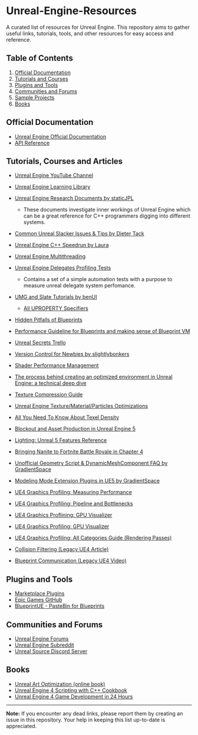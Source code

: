 # Unreal-Engine-Resources
A curated list of resources for Unreal Engine. This repository aims to gather useful links, tutorials, tools, and other resources for easy access and reference.

## Table of Contents

1. [Official Documentation](#official-documentation)
2. [Tutorials and Courses](#tutorials-and-courses)
3. [Plugins and Tools](#plugins-and-tools)
4. [Communities and Forums](#communities-and-forums)
5. [Sample Projects](#sample-projects)
6. [Books](#books)

## Official Documentation

- [Unreal Engine Official Documentation](https://dev.epicgames.com/documentation/en-us/unreal-engine/)
- [API Reference](https://dev.epicgames.com/documentation/en-us/unreal-engine/API)

## Tutorials, Courses and Articles

- [Unreal Engine YouTube Channel](https://www.youtube.com/user/UnrealDevelopmentKit)
- [Unreal Engine Learning Library](https://dev.epicgames.com/community/unreal-engine/learning?source=epic_games)
- [Unreal Engine Research Documents by staticJPL](https://github.com/staticJPL/Unreal-Engine-Documentation/tree/Documents)
  - These documents investigate inner workings of Unreal Engine which can be a great reference for C++ programmers digging into different systems.
- [Common Unreal Slacker Issues & Tips by Dieter Tack](https://tackytortoise.github.io/2022/06/24/common-slacker-issues.html)
- [Unreal Engine C++ Speedrun by Laura](https://landelare.github.io/2023/01/07/cpp-speedrun.html)
- [Unreal Engine Multithreading](https://forums.unrealengine.com/t/multithreading-and-performance-in-unreal/1216417)
- [Unreal Engine Delegates Profiling Tests](https://github.com/Niyoofficial/UEDelegatesProfilingTest)
  - Contains a set of a simple automation tests with a purpose to measure unreal delegate system perfomance.
- [UMG and Slate Tutorials by benUI](https://benui.ca/)
  - [All UPROPERTY Specifiers](https://benui.ca/unreal/uproperty/)
- [Hidden Pitfalls of Blueprints](https://celdevs.com/unreal-engine-and-the-hidden-pitfalls-of-blueprints/)
- [Performance Guideline for Blueprints and making sense of Blueprint VM](https://intaxwashere.github.io/blueprint-performance/)
- [Unreal Secrets Trello](https://trello.com/w/unrealsecrets)
- [Version Control for Newbies by slightlybonkers](https://docs.google.com/document/d/1-NOspTVKX2eRgzmPKzoBmmnEqdPn-5G_IXt32IldB2c/edit#heading=h.anjvgs7vo2mk)
- [Shader Performance Management](https://youtu.be/E82XxlXMJs4?feature=shared)

- [The process behind creating an optimized environment in Unreal Engine: a technical deep dive](https://www.youtube.com/watch?v=BDWjokUFmps)
- [Texture Compression Guide](https://techarthub.com/your-guide-to-texture-compression-in-unreal-engine/)
- [Unreal Engine Texture/Material/Particles Optimizations](https://docs.google.com/document/d/1-guvLUfwk7fcVOuHCTEehJWf7i6AoDoU65jIKwSIG6Q/edit#heading=h.z6k1hl8sdu33)
- [All You Need To Know About Texel Density](https://www.artstation.com/artwork/qbOqP)
- [Blockout and Asset Production in Unreal Engine 5](https://dev.epicgames.com/community/learning/talks-and-demos/8k52/blockout-and-asset-production-in-unreal-engine-5)
- [Lighting: Unreal 5 Features Reference]([url](https://medium.com/@shinsoj/lighting-features-cheat-sheet-5b81b63b3ab7))

- [Bringing Nanite to Fortnite Battle Royale in Chapter 4](https://www.unrealengine.com/en-US/tech-blog/bringing-nanite-to-fortnite-battle-royale-in-chapter-4)
- [Unofficial Geometry Script & DynamicMeshComponent FAQ by GradientSpace](https://www.gradientspace.com/tutorials/2022/12/19/geometry-script-faq)
- [Modeling Mode Extension Plugins in UE5 by GradientSpace](https://www.gradientspace.com/tutorials/2022/5/27/modeling-mode-extension-plugins-in-ue5)

- [UE4 Graphics Profiling: Measuring Performance](https://youtu.be/SXLYy6D1y80?feature=shared)
- [UE4 Graphics Profiling: Pipeline and Bottlenecks](https://www.youtube.com/watch?v=UZH4vZ0NDAw)
- [UE4 Graphics Proflining: GPU Visualizer](https://www.youtube.com/watch?v=fLhim2BNtWE)
- [UE4 Graphics Profiling: GPU Visualizer](https://www.youtube.com/watch?v=fLhim2BNtWE)
- [UE4 Graphics Profiling: All Categories Guide (Rendering Passes)](https://www.youtube.com/watch?v=C3lumWdwHmA)
- [Collision Filtering (Legacy UE4 Article)](https://www.unrealengine.com/en-US/blog/collision-filtering)
- [Blueprint Communication (Legacy UE4 Video)](https://youtu.be/EM_HYqQdToE?feature=shared)

## Plugins and Tools

- [Marketplace Plugins](https://www.unrealengine.com/marketplace/en-US/store)
- [Epic Games GitHub](https://github.com/orgs/EpicGames/repositories)
- [BlueprintUE - PasteBin for Blueprints](https://blueprintue.com/)

## Communities and Forums

- [Unreal Engine Forums](https://forums.unrealengine.com/)
- [Unreal Engine Subreddit](https://www.reddit.com/r/unrealengine/)
- [Unreal Source Discord Server](https://discord.gg/unrealsource)

## Books

- [Unreal Art Optimization (online book)](https://unrealartoptimization.github.io/book/)
- [Unreal Engine 4 Scripting with C++ Cookbook](https://www.packtpub.com/product/unreal-engine-4-scripting-with-c-cookbook/9781789538472)
- [Unreal Engine 4 Game Development in 24 Hours](https://www.informit.com/store/sams-teach-yourself-unreal-engine-4-game-development-in-9780672337628)

---
**Note:** If you encounter any dead links, please report them by creating an issue in this repository. Your help in keeping this list up-to-date is appreciated.
